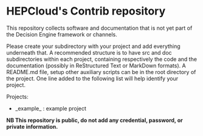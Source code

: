 # HEPCloud's Contrib repository

This repository collects software and documentation that is not yet part of the Decision Engine framework or channels.

Please create your subdirectory with your project and add everything underneath that.
A recommended structure is to have src and doc subdirectories within each project, containing respectively the code and the documentation (possibly in ReStructured Text or MarkDown formats). A README.md file, setup other auxiliary scripts can be in the root directory of the project. 
One line added to the following list will help identify your project.

Projects:
* _example\_ : example project


**NB This repository is public, do not add any credential, password, or private information.**
